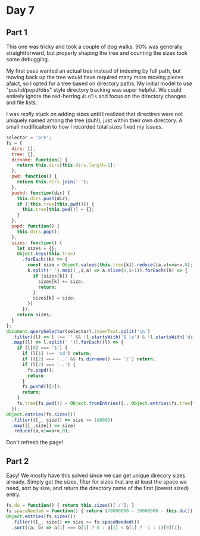 # Day 7

## Part 1

This one was tricky and took a couple of dog walks. 
90% was generally straightforward, but properly shaping the tree and counting the sizes took some debugging.  

My first pass wanted an actual tree instead of indexing by full path, but moving back up the tree would have required many more moving pieces afaict, so I opted for a tree based on directory paths. 
My initial model to use "pushd/popd/dirs" style directory tracking was super helpful. 
We could entirely ignore the red-herring `dir`/`ls` and focus on the directory changes and file lists.  

I was _really_ stuck on adding sizes until I realized that directires were not uniquely named among the tree (duh!), just within their own directory. 
A small modificaiton to how I recorded total sizes fixed my issues.  

```js
selector = 'pre';
fs = {
  dirs: [],
  tree: {},
  dirname: function() {
    return this.dirs[this.dirs.length-1];
  },
  pwd: function() {
    return this.dirs.join(' ');
  },
  pushd: function(dir) { 
    this.dirs.push(dir);
    if (!this.tree[this.pwd()]) {
      this.tree[this.pwd()] = {};
    }
  },
  popd: function() { 
    this.dirs.pop(); 
  },
  sizes: function() {
    let sizes = {};
    Object.keys(this.tree)
      .forEach((k) => {
        const size = Object.values(this.tree[k]).reduce((a,v)=>a+v,0);
        k.split(' ').map((_,i,a) => a.slice(0,i+1)).forEach((k) => {
          if (sizes[k]) {
            sizes[k] += size;
            return;
          }
          sizes[k] = size;
        })
      });
    return sizes;
  }
};
document.querySelector(selector).innerText.split('\n')
  .filter((l) => l !== '' && !l.startsWith('$ ls') & !l.startsWith('dir'))
  .map((l) => l.split(' ')).forEach((l) => {
    if (l[0] === '$') {
      if (l[1] !== 'cd') return;
      if (l[2] === '..' && fs.dirname() === '/') return;
      if (l[2] === '..') {
        fs.popd();
        return
      }
      fs.pushd(l[2]);
      return;
    }
    fs.tree[fs.pwd()] = Object.fromEntries([...Object.entries(fs.tree[fs.pwd()]), [l[1], parseInt(l[0])]]);
  });
Object.entries(fs.sizes())
  .filter(([_, size]) => size <= 100000)
  .map(([_,size]) => size)
  .reduce((a,v)=>a+v,0);
```

Don't refresh the page!

## Part 2

Easy! 
We mostly have this solved since we can get unique direcory sizes already. 
Simply get the sizes, filter for sizes that are at least the space we need, sort by size, and return the directory name of the first (lowest sized) entry.

```js
fs.du = function() { return this.sizes()['/']; }
fs.spaceNeeded = function() { return (70000000 - 30000000 - this.du()) * -1 }
Object.entries(fs.sizes())
  .filter(([_, size]) => size >= fs.spaceNeeded())
  .sort((a, b) => a[1] === b[1] ? 0 : a[1] < b[1] ? -1 : 1)[0][1];
```
